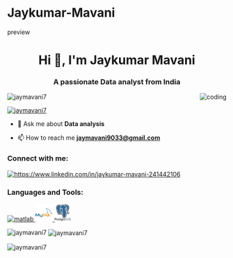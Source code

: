 # Jaykumar-Mavani


preview
<h1 align="center">Hi 👋, I'm Jaykumar Mavani</h1>
<h3 align="center">A passionate Data analyst from India</h3>
<img align ="right" alt = "coding" width "400" src = "https://img.freepik.com/premium-vector/bright-poster-data-analysis-chart-cartoon-flat_82574-9870.jpg?w=2000"
<p align="left"> <img src="https://komarev.com/ghpvc/?username=jaymavani7&label=Profile%20views&color=0e75b6&style=flat" alt="jaymavani7" /> </p>

<p align="left"> <a href="https://github.com/ryo-ma/github-profile-trophy"><img src="https://github-profile-trophy.vercel.app/?username=jaymavani7" alt="jaymavani7" /></a> </p>

- 💬 Ask me about **Data analysis**

- 📫 How to reach me **jaymavani9033@gmail.com**

<h3 align="left">Connect with me:</h3>
<p align="left">
<a href="https://linkedin.com/in/https://www.linkedin.com/in/jaykumar-mavani-241442106" target="blank"><img align="center" src="https://raw.githubusercontent.com/rahuldkjain/github-profile-readme-generator/master/src/images/icons/Social/linked-in-alt.svg" alt="https://www.linkedin.com/in/jaykumar-mavani-241442106" height="30" width="40" /></a>
</p>

<h3 align="left">Languages and Tools:</h3>
<p align="left"> <a href="https://www.mathworks.com/" target="_blank" rel="noreferrer"> <img src="https://upload.wikimedia.org/wikipedia/commons/2/21/Matlab_Logo.png" alt="matlab" width="40" height="40"/> </a> <a href="https://www.mysql.com/" target="_blank" rel="noreferrer"> <img src="https://raw.githubusercontent.com/devicons/devicon/master/icons/mysql/mysql-original-wordmark.svg" alt="mysql" width="40" height="40"/> </a> <a href="https://www.postgresql.org" target="_blank" rel="noreferrer"> <img src="https://raw.githubusercontent.com/devicons/devicon/master/icons/postgresql/postgresql-original-wordmark.svg" alt="postgresql" width="40" height="40"/> </a> </p>

<p><img align="left" src="https://github-readme-stats.vercel.app/api/top-langs?username=jaymavani7&show_icons=true&locale=en&layout=compact" alt="jaymavani7" /></p>

<p>&nbsp;<img align="center" src="https://github-readme-stats.vercel.app/api?username=jaymavani7&show_icons=true&locale=en" alt="jaymavani7" /></p>

<p><img align="center" src="https://github-readme-streak-stats.herokuapp.com/?user=jaymavani7&" alt="jaymavani7" /></p>
